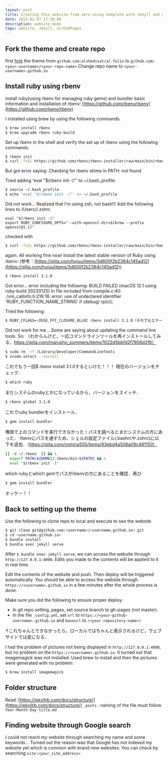 ```yaml
---
layout: post
title: Creating this website from zero using template with Jekyll and github pages
date: 2022-02-07 17:39:00
description: website memo
tags: website, Jekyll, GithubPages
---
```


## Fork the theme and create repo
first [fork](https://guides.github.com/activities/forking/) the theme from `github.com:alshedivat/al-folio` to `github.com:<your-username>/<your-repo-name>`
Change repo name to `<your-username>.github.io` 

## Install ruby using rbenv

install ruby(using rbenv for managing ruby gems) and bundler
basic information and installation of rbenv: [https://github.com/rbenv/rbenv](https://github.com/rbenv/rbenv)

I installed using brew by using the following commands.
```bash
$ brew install rbenv
$ brew upgrade rbenv ruby-build
```
Set up rbenv in the shell and verify the set up of rbenv using the following commands.
```bash
$ rbenv init
$ curl -fsSL https://github.com/rbenv/rbenv-installer/raw/main/bin/rbenv-doctor | bash
```
But got error saying: Checking for rbenv shims in PATH: not found

Tried adding 'eval "$(rbenv init -)"' to ~/.bash_profile:
```bash
$ source ~/.bash_profile
$ echo 'eval "$(rbenv init -)"' >> ~/.bash_profile
```
Did not work… Realized that I'm using zsh, not bash!!!
Add the following lines to /Users/<username>/.zshrc
```
eval "$(rbenv init -)"
export RUBY_CONFIGURE_OPTS="--with-openssl-dir=$(brew --prefix openssl@1.1)"
```
checked with 
```bash
$ curl -fsSL https://github.com/rbenv/rbenv-installer/raw/main/bin/rbenv-doctor | bash` 
```
again. All working fine now! 
Install the latest stable version of Ruby using rbenv:
(参考：[https://qiita.com/hujuu/items/3d600f2b2384c145ad12](https://qiita.com/hujuu/items/3d600f2b2384c145ad12))

```bash
$ rbenv install 3.1.0
```
Got error… error including the following:
BUILD FAILED (macOS 12.1 using ruby-build 20220125) In file included from compile.c:40: ./vm_callinfo.h:216:16: error: use of undeclared identifier 'RUBY_FUNCTION_NAME_STRING'     if (debug) rp(ci);  

Tried the following:
```bash
$ RUBY_CFLAGS=-DUSE_FFI_CLOSURE_ALLOC rbenv install 3.1.0（それでもエラー出る）
```
Did not work for me…
Some are saying about updating the command line tools. So:
（わからんけど，一応コマンドラインツールを再インストールしてみる，https://qiita.com/marusho_summers/items/1022d5bbfd2f7856d2f8）
```bash
$ sudo rm -rf /Library/Developer/CommandLineTools
$ xcode-select --install
```

これでもう一回$ rbenv install 3.1.0するといけた！！！
現在のバージョンをチェック．
```bash
$ which ruby
```
まだシステムのrubyとかになっているから，バージョンをスイッチ．
```bash
$ rbenv global 3.1.0
```
これでruby
bundlerをインストール．
```bash
$ gem install bundler
```

権限で上のコマンドを実行できなかった！パスを調べるとまだシステムの方にあった．
rbenvにパスを通すため、シェルの設定ファイル(.bashrcや.zshrc)に以下を追加．（https://qiita.com/nishina555/items/63ebd4a508a09c481150）

```bash
[[ -d ~/.rbenv  ]] && \
  export PATH=${HOME}/.rbenv/bin:${PATH} && \
  eval "$(rbenv init -)"
```

which rubyとwhich gemでパスがrbenvの方にあることを確認．再び

```bash
$ gem install bundler
```
オッケー！！

## Back to setting up the theme

Use the following to clone repo to local and execute to see the website
```bash
$ git clone git@github.com:<username>/<username.github.io>.git
$ cd <username.github.io>
$ bundle install
$ bundle exec jekyll serve
```
After `$ bundle exec jekyll serve`, we can access the website through `http://127.0.0.1:4000`. Edits you made to the contents will be applied to it in real time.

Edit the contents of the website and push. Then deploy will be triggered automatically. You should be able to access the website through `https://<username>.github.io` in a few minutes after the whole process is done.

Make sure you did the following to ensure proper deploy:
- In git repo setting, pages, set source branch to gh-pages (not master).
- In the file `_config.yml`, set `url` to `https://<your-github-username>.github.io` and `baseurl` to `/<your-repository-name>/`

↑これちゃんとできなかったら，ローカルではちゃんと表示されるけど，ウェブサイトでは変になる．

I had the problem of pictures not being displayed in `http://127.0.0.1:4000`, but no problem on the `https://<username>.github.io`. It turned out that imagemagick was not installed. Used brew to install and then the pictures were generated with no problem:
```bash
$ brew install imagemagick
```


## Folder structure
Read: [https://jekyllrb.com/docs/structure/](https://jekyllrb.com/docs/structure/)
`_posts` : naming of the file must follow `Year-Month-Day-title.md`

## Finding website through Google search
I could not reach my website through searching my name and some keywords…
Turned out the reason was that Google has not indexed my website yet which is common with brand new websites.
You can check by searching `site:<your_site_address>`

